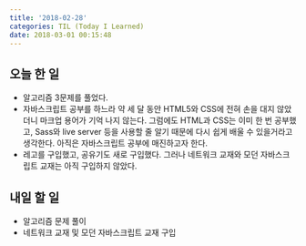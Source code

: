 ```yaml
---
title: '2018-02-28'
categories: TIL (Today I Learned)
date: 2018-03-01 00:15:48
---
```

## 오늘 한 일
* 알고리즘 3문제를 풀었다.
* 자바스크립트 공부를 하느라 약 세 달 동안 HTML5와 CSS에 전혀 손을 대지 않았더니 마크업 용어가 기억 나지 않는다. 그럼에도 HTML과 CSS는 이미 한 번 공부했고, Sass와 live server 등을 사용할 줄 알기 때문에 다시 쉽게 배울 수 있을거라고 생각한다. 아직은 자바스크립트 공부에 매진하고자 한다.
* 레고를 구입했고, 공유기도 새로 구입했다. 그러나 네트워크 교재와 모던 자바스크립트 교재는 아직 구입하지 않았다.

## 내일 할 일
* 알고리즘 문제 풀이
* 네트워크 교재 및 모던 자바스크립트 교재 구입